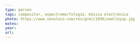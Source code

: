 ```yaml
---
type: person
tags: compositor, espectromorfología, música electrónica
photo: https://www.sonoloco.com/rev/grm/c1030/smalleyop.jpg
mates: 
year: 
url:
---
```

